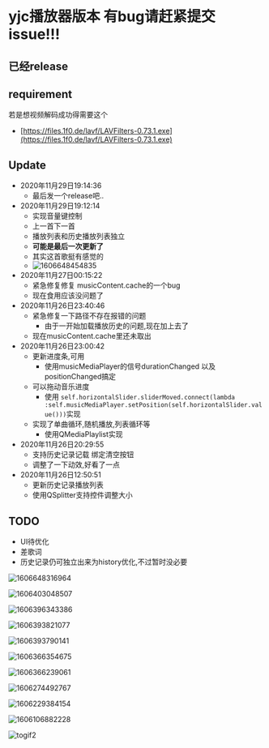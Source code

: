 # yjc播放器版本  有bug请赶紧提交issue!!!
## 已经release

## requirement
若是想视频解码成功得需要这个
- [https://files.1f0.de/lavf/LAVFilters-0.73.1.exe](https://files.1f0.de/lavf/LAVFilters-0.73.1.exe)

## Update



- 2020年11月29日19:14:36
    - 最后发一个release吧..
- 2020年11月29日19:12:14
    - 实现音量键控制
    - 上一首下一首
    - 播放列表和历史播放列表独立
    - **可能是最后一次更新了**
    - 其实这首歌挺有感觉的
    - ![1606648454835](img/1606648454835.png)
- 2020年11月27日00:15:22
    - 紧急修复修复 musicContent.cache的一个bug
    - 现在食用应该没问题了
- 2020年11月26日23:40:46
    - 紧急修复一下路径不存在报错的问题
        - 由于一开始加载播放历史的问题,现在加上去了
    - 现在musicContent.cache里还未取出
- 2020年11月26日23:00:42 
    - 更新进度条,可用
        - 使用musicMediaPlayer的信号durationChanged 以及 positionChanged搞定
    - 可以拖动音乐进度
        - 使用 `self.horizontalSlider.sliderMoved.connect(lambda :self.musicMediaPlayer.setPosition(self.horizontalSlider.value()))`实现
    - 实现了单曲循环,随机播放,列表循环等
        - 使用QMediaPlaylist实现
- 2020年11月26日20:29:55
    - 支持历史记录记载 绑定清空按钮
    - 调整了一下动效,好看了一点
- 2020年11月26日12:50:51 
    - 更新历史记录播放列表
    - 使用QSplitter支持控件调整大小

## TODO

- UI待优化
- 差歌词
- 历史记录仍可独立出来为history优化,不过暂时没必要

![1606648316964](img/1606648316964.png)

![1606403048507](img/1606403048507.png)

![1606396343386](img/1606396343386.png)

![1606393821077](img/1606393821077.png)

![1606393790141](img/1606393790141.png)

![1606366354675](img/1606366354675.png)

![1606366239061](img/1606366239061.png)


![1606274492767](img/1606274492767.png)

![1606229384154](img/1606229384154.png)

![1606106882228](img/1606106882228.png)

![togif2](img/togif2.gif)

